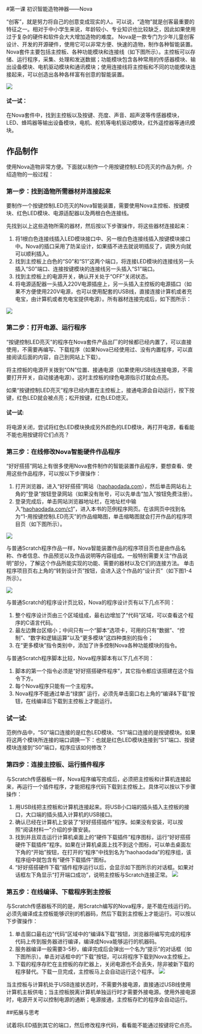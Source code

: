 #第一课 初识智能造物神器——Nova

“创客”，就是努力将自己的创意变成现实的人。可以说，“造物”就是创客最重要的特征之一。相对于中小学生来说，年龄较小、专业知识也比较缺乏，因此如果使用过于复杂的硬件和软件会大大增加造物的难度。
Nova是一款专门为少年儿童创客设计、开发的开源硬件，使用它可以非常方便、快速的造物，制作各种智能装置。
Nova套件主要包括主控板、各种功能模块和连接线（如下图所示）。主控板可以存储、运行程序，采集、处理和发送数据；功能模块包含各种常用的传感器模块、输出设备模块、电机驱动模块和通讯模块；使用连接线将主控板和不同的功能模块连接起来，可以创造出各种各样富有创意的智能装置。

![](img/1-1.png)



 #### 试一试：

 在Nova套件中，找到主控板以及按键、亮度、声音、超声波等传感器模块，LED、蜂鸣器等输出设备模块，电机、舵机等电机驱动模块，红外遥控器等通讯模块。



## 作品制作

使用Nova造物非常方便。下面就以制作一个用按键控制LED亮灭的作品为例，介绍造物的一般过程：



### 第一步：找到造物所需器材并连接起来

要制作一个按键控制LED亮灭的Nova智能装置，需要使用Nova主控板、按键模块、红色LED模块、电源适配器以及两根白色连接线。

先找到以上这些造物所需的器材，然后按以下步骤操作，将这些器材连接起来：

1. 将1根白色连接线插入LED模块接口中、另一根白色连接线插入按键模块接口中。Nova的插口采用了防呆设计，如果插不进去就说明插反了，调换方向就可以顺利插入。
2. 找到主控板上白色的“S0”和“S1”这两个端口，将连接LED模块的连接线另一头插入“S0”端口、连接按键模块的连接线另一头插入“S1”端口。
3. 找到主控板上的电源开关，确认开关处于“OFF”关闭状态。
4. 将电源适配器一头插入220V电源插座上，另一头插入主控板的电源插口（如果不方便使用220V电源，也可以使用配套的USB线，直接连接计算机或者充电宝，由计算机或者充电宝提供电源）。所有器材连接完成后，如下图所示：

![](img/1-2.png)

### 第二步：打开电源、运行程序

“按键控制LED亮灭”的程序在Nova套件产品出厂的时候都已经内置了，可以直接使用，不需要再编写、下载程序（如果Nova已经使用过、没有内置程序，可以直接阅读后面的内容，自己到网站上下载）。

将主控板的电源开关拨到“ON”位置、接通电源（如果使用USB线连接电源，不需要打开开关，自动接通电源）。这时主控板的绿色电源指示灯就会点亮。

如果“按键控制LED亮灭”程序已经内置在主控板上，接通电源会自动运行，按下按键，红色LED就会被点亮；松开按键，红色LED熄灭。



 #### 试一试:

 将电源关闭，尝试将红色LED模块换成另外颜色的LED模块，再打开电源，看看能不能也用按键将它们点亮？



### 第三步：在线修改Nova智能硬件作品程序

“好好搭搭”网站上有很多使用Nova套件制作的智能装置作品程序，要想查看、使用这些作品程序，可以按以下步骤操作：

1. 打开浏览器，进入“好好搭搭”网站（[haohaodada.com](http://haohaodada.com)），然后单击网站右上角的“登录”按钮登录网站（如果没有账号，可以先单击“加入”按钮免费注册）。
2. 登录完成后，单击网站浏览器地址栏，在地址栏中输入“[haohaodada.com/c1](http://haohaodada.com/c1)”，进入本书的范例程序网页。在该网页中找到名为“1-用按键控制LED亮灭”的作品缩略图，单击缩略图就会打开作品的程序项目页（如下图所示）。

![](img/1-3.png)

与普通Scratch程序作品一样，Nova智能装置作品的程序项目页也是由作品名称、作者信息、作品预览以及作品说明等内容组成。一般特别需要关注“作品说明”部分，了解这个作品所能实现的功能、需要的器材以及它们的连接方法。
单击程序项目页右上角的“转到设计页”按钮，会进入这个作品的“设计页”（如下图1-4所示）。

![](img/1-4.png)

与普通Scratch的程序设计页比较，Nova的程序设计页有以下几点不同：

1. 整个程序设计页由三个区域组成，最右边增加了“代码”区域，可以查看这个程序的C语言代码。
2. 最左边舞台区缩小；中间只有一个“脚本”选项卡，可用的只有“数据”、“控制”、“数字和逻辑运算”以及“更多模块”这四种类别的指令；
3. 在“更多模块”指令类别中，添加了许多控制Nova各种功能模块的指令。

与普通Scratch程序脚本比较，Nova程序脚本有以下几点不同：

1. 脚本的第一个指令必须是“好好搭搭硬件程序”，其它指令都应该搭建在这个指令下方。
2. 每个Nova程序只能有一个主程序。
3. Nova程序不能通过单击“绿旗” 运行，必须先单击窗口右上角的“编译&下载”按钮，在线编译后下载到主控板上才能运行。



 ### 试一试:

 范例作品中，“S0”端口连接的是红色LED模块、“S1”端口连接的是按键模块。如果将这两个模块所连接的端口调换一下：也就是红色LED模块连接到“S1”端口、按键模块连接到“S0”端口，程序应该如何修改？



### 第四步：连接主控板、运行插件程序

与Scratch传感器板一样，Nova程序编写完成后，必须把主控板和计算机连接起来，再运行一个插件程序，才能把程序代码下载到主控板上。具体可以按以下步骤操作：

1. 用USB线把主控板和计算机连接起来。将USB小口端的插头插入主控板的接口，大口端的插头插入计算机的USB接口。
2. 确认已经在计算机上安装了“好好搭搭插件”程序。如果没有安装，可以按照“阅读材料一”介绍的步骤安装。
3. 找到并且双击运行计算机桌面上的“硬件下载插件”程序图标，运行“好好搭搭硬件下载插件”程序。如果在计算机桌面上找不到这个图标，可以单击桌面左下角的“开始”按钮，在打开的“程序”中找到名为“haohaodada”的程序组，该程序组中就包含有“硬件下载插件”图标。
4. “好好搭搭硬件下载”插件程序运行以后，会显示如下图所示的对话框。如果对话框左下角显示“打开端口成功”，说明主控板与Scratch连接正常。
   ![](img/1-5.png)



### 第五步：在线编译、下载程序到主控板

与Scratch传感器板不同的是，用Scratch编写的Nova程序，是不能在线运行的。必须先编译成主控板能够识别的机器码，然后下载到主控板上才能运行。可以按以下步骤操作：

1. 单击窗口最右边“代码”区域中的“编译&下载”按钮，浏览器将编写完成的程序代码上传到服务器进行编译，编译成Nova能够运行的机器码。
2. 服务器编译一般需要3-5秒，编译完成后会弹出一个名为“提示”的对话框（如下图所示）。单击对话框中的“下载”按钮，可以将程序下载到Nova主控板上。
3. 下载的程序存贮在主控板的存贮器上，关闭电源也不会丢失，除非被新下载的程序替代。下载一旦完成，主控板马上会自动运行这个程序。
   ![](img/1-6.png)

当主控板与计算机处于USB连接状态时，不需要外接电源，直接通过USB线使用计算机主板供电；当主控板脱离计算机单独运行时才需要外接电源。使用外接电源时，电源开关可以控制电源的通断；电源接通，主控板存贮的程序会自动运行。



##拓展与思考

试着将LED插到其它的端口，然后修改程序代码，看看能不能通过按键将它点亮。